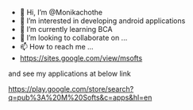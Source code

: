 - 👋 Hi, I’m @Monikachothe
- 👀 I’m interested in developing android applications
- 🌱 I’m currently learning BCA
- 💞️ I’m looking to collaborate on ...
- 📫 How to reach me ...
- https://sites.google.com/view/msofts

and see my applications at below link

https://play.google.com/store/search?q=pub%3A%20M%20Softs&c=apps&hl=en

<!---
Monikachothe/Monikachothe is a ✨ special ✨ repository because its `README.md` (this file) appears on your GitHub profile.
You can click the Preview link to take a look at your changes.
--->
